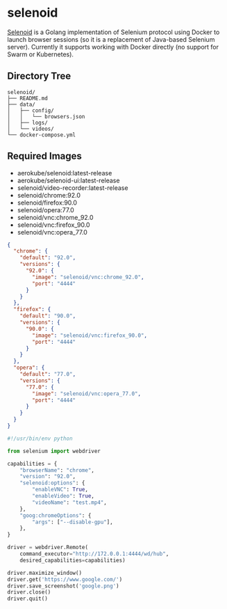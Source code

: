 selenoid
========

[Selenoid][1] is a Golang implementation of Selenium protocol using Docker to launch
browser sessions (so it is a replacement of Java-based Selenium server).
Currently it supports working with Docker directly (no support for Swarm or
Kubernetes).


Directory Tree
--------------

```
selenoid/
├── README.md
├── data/
│   ├── config/
│   │   └── browsers.json
│   ├── logs/
│   └── videos/
└── docker-compose.yml
```

Required Images
---------------

- aerokube/selenoid:latest-release
- aerokube/selenoid-ui:latest-release
- selenoid/video-recorder:latest-release
- selenoid/chrome:92.0
- selenoid/firefox:90.0
- selenoid/opera:77.0
- selenoid/vnc:chrome_92.0
- selenoid/vnc:firefox_90.0
- selenoid/vnc:opera_77.0

```json
{
  "chrome": {
    "default": "92.0",
    "versions": {
      "92.0": {
        "image": "selenoid/vnc:chrome_92.0",
        "port": "4444"
      }
    }
  },
  "firefox": {
    "default": "90.0",
    "versions": {
      "90.0": {
        "image": "selenoid/vnc:firefox_90.0",
        "port": "4444"
      }
    }
  },
  "opera": {
    "default": "77.0",
    "versions": {
      "77.0": {
        "image": "selenoid/vnc:opera_77.0",
        "port": "4444"
      }
    }
  }
}
```

```python
#!/usr/bin/env python

from selenium import webdriver

capabilities = {
    "browserName": "chrome",
    "version": "92.0",
    "selenoid:options": {
        "enableVNC": True,
        "enableVideo": True,
        "videoName": "test.mp4",
    },
    "goog:chromeOptions": {
        "args": ["--disable-gpu"],
    },
}

driver = webdriver.Remote(
    command_executor="http://172.0.0.1:4444/wd/hub",
    desired_capabilities=capabilities)

driver.maximize_window()
driver.get('https://www.google.com/')
driver.save_screenshot('google.png')
driver.close()
driver.quit()
```

[1]: https://aerokube.com/selenoid/latest/
